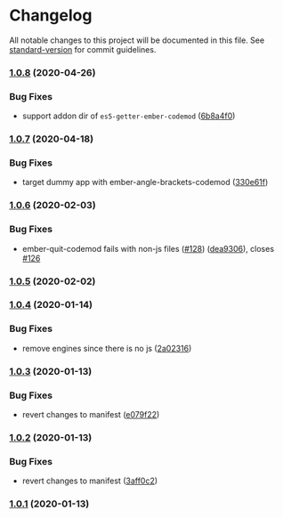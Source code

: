 # Changelog

All notable changes to this project will be documented in this file. See [standard-version](https://github.com/conventional-changelog/standard-version) for commit guidelines.

### [1.0.8](https://github.com/ember-cli/ember-cli-update-codemods-manifest/compare/ember-app-codemods-manifest@1.0.7...ember-app-codemods-manifest@1.0.8) (2020-04-26)


### Bug Fixes

* support addon dir of `es5-getter-ember-codemod` ([6b8a4f0](https://github.com/ember-cli/ember-cli-update-codemods-manifest/commit/6b8a4f0366cb60f9c4161fb45d559480d9af8a4c))

### [1.0.7](https://github.com/ember-cli/ember-cli-update-codemods-manifest/compare/ember-app-codemods-manifest@1.0.6...ember-app-codemods-manifest@1.0.7) (2020-04-18)


### Bug Fixes

* target dummy app with ember-angle-brackets-codemod ([330e61f](https://github.com/ember-cli/ember-cli-update-codemods-manifest/commit/330e61fa03bf07dbb8625244c31887b45c90113e))

### [1.0.6](https://github.com/ember-cli/ember-cli-update-codemods-manifest/compare/ember-app-codemods-manifest@1.0.5...ember-app-codemods-manifest@1.0.6) (2020-02-03)


### Bug Fixes

* ember-quit-codemod fails with non-js files ([#128](https://github.com/ember-cli/ember-cli-update-codemods-manifest/issues/128)) ([dea9306](https://github.com/ember-cli/ember-cli-update-codemods-manifest/commit/dea9306c5cd0a5b451c4948ea51749dfd1e62e20)), closes [#126](https://github.com/ember-cli/ember-cli-update-codemods-manifest/issues/126)

### [1.0.5](https://github.com/ember-cli/ember-cli-update-codemods-manifest/compare/ember-app-codemods-manifest@1.0.4...ember-app-codemods-manifest@1.0.5) (2020-02-02)

### [1.0.4](https://github.com/ember-cli/ember-cli-update-codemods-manifest/compare/ember-app-codemods-manifest@1.0.3...ember-app-codemods-manifest@1.0.4) (2020-01-14)


### Bug Fixes

* remove engines since there is no js ([2a02316](https://github.com/ember-cli/ember-cli-update-codemods-manifest/commit/2a0231642f648f3f71d99785c0e1a50ee5e0bd65))

### [1.0.3](https://github.com/ember-cli/ember-cli-update-codemods-manifest/compare/ember-app-codemods-manifest@1.0.2...ember-app-codemods-manifest@1.0.3) (2020-01-13)


### Bug Fixes

* revert changes to manifest ([e079f22](https://github.com/ember-cli/ember-cli-update-codemods-manifest/commit/e079f2207e946e69f55706be74600a23e40912e0))

### [1.0.2](https://github.com/ember-cli/ember-cli-update-codemods-manifest/compare/ember-app-codemods-manifest@1.0.1...ember-app-codemods-manifest@1.0.2) (2020-01-13)


### Bug Fixes

* revert changes to manifest ([3aff0c2](https://github.com/ember-cli/ember-cli-update-codemods-manifest/commit/3aff0c28dee2baacd0abffe7a75f5e5df94294b2))

### [1.0.1](https://github.com/ember-cli/ember-cli-update-codemods-manifest/compare/ember-app-codemods-manifest@1.0.0...ember-app-codemods-manifest@1.0.1) (2020-01-13)

